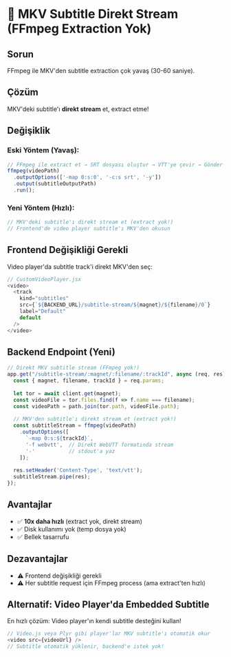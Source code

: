 # 🚀 MKV Subtitle Direkt Stream (FFmpeg Extraction Yok)

## Sorun
FFmpeg ile MKV'den subtitle extraction çok yavaş (30-60 saniye).

## Çözüm
MKV'deki subtitle'ı **direkt stream** et, extract etme!

## Değişiklik

### Eski Yöntem (Yavaş):
```javascript
// FFmpeg ile extract et → SRT dosyası oluştur → VTT'ye çevir → Gönder
ffmpeg(videoPath)
  .outputOptions(['-map 0:s:0', '-c:s srt', '-y'])
  .output(subtitleOutputPath)
  .run();
```

### Yeni Yöntem (Hızlı):
```javascript
// MKV'deki subtitle'ı direkt stream et (extract yok!)
// Frontend'de video player subtitle'ı MKV'den okusun
```

## Frontend Değişikliği Gerekli

Video player'da subtitle track'i direkt MKV'den seç:

```javascript
// CustomVideoPlayer.jsx
<video>
  <track 
    kind="subtitles" 
    src={`${BACKEND_URL}/subtitle-stream/${magnet}/${filename}/0`}
    label="Default"
    default
  />
</video>
```

## Backend Endpoint (Yeni)

```javascript
// Direkt MKV subtitle stream (FFmpeg yok!)
app.get("/subtitle-stream/:magnet/:filename/:trackId", async (req, res) => {
  const { magnet, filename, trackId } = req.params;
  
  let tor = await client.get(magnet);
  const videoFile = tor.files.find(f => f.name === filename);
  const videoPath = path.join(tor.path, videoFile.path);
  
  // MKV'den subtitle'ı direkt stream et (extract yok!)
  const subtitleStream = ffmpeg(videoPath)
    .outputOptions([
      `-map 0:s:${trackId}`,
      '-f webvtt',  // Direkt WebVTT formatında stream
      '-'           // stdout'a yaz
    ]);
  
  res.setHeader('Content-Type', 'text/vtt');
  subtitleStream.pipe(res);
});
```

## Avantajlar
- ✅ **10x daha hızlı** (extract yok, direkt stream)
- ✅ Disk kullanımı yok (temp dosya yok)
- ✅ Bellek tasarrufu

## Dezavantajlar
- ⚠️ Frontend değişikliği gerekli
- ⚠️ Her subtitle request için FFmpeg process (ama extract'ten hızlı)

## Alternatif: Video Player'da Embedded Subtitle
En hızlı çözüm: Video player'ın kendi subtitle desteğini kullan!

```javascript
// Video.js veya Plyr gibi player'lar MKV subtitle'ı otomatik okur
<video src={videoUrl} />
// Subtitle otomatik yüklenir, backend'e istek yok!
```
